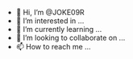 - 👋 Hi, I’m @JOKE09R
- 👀 I’m interested in ...
- 🌱 I’m currently learning ...
- 💞️ I’m looking to collaborate on ...
- 📫 How to reach me ...

<!---
JOKE09R/JOKE09R is a ✨ special ✨ repository because its `README.md` (this file) appears on your GitHub profile.
You can click the Preview link to take a look at your changes.
--->
